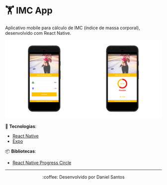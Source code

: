 # :weight_lifting:	 IMC App

Aplicativo mobile para cálculo de IMC (índice de massa corporal), desenvolvido com React Native.

![IMC App](/.github/preview.png)


:rocket: **Tecnologias**:

- [React Native](https://facebook.github.io/react-native/)
- [Expo](https://expo.io/)

:package: **Bibliotecas**:

- [React Native Progress Circle](https://www.npmjs.com/package/react-native-progress-circle) 

---
<p align="center">
:coffee: Desenvolvido por Daniel Santos
</p>
